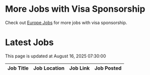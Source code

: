 # More Jobs with Visa Sponsorship

Check out [Europe Jobs](https://github.com/sureshparimi/europejobs#latest-jobs) for more jobs with visa sponsorship.

# Latest Jobs

This page is updated at August 16, 2025 07:30:00

| Job Title | Job Location | Job Link | Job Posted |
| --- | --- | --- | --- |
